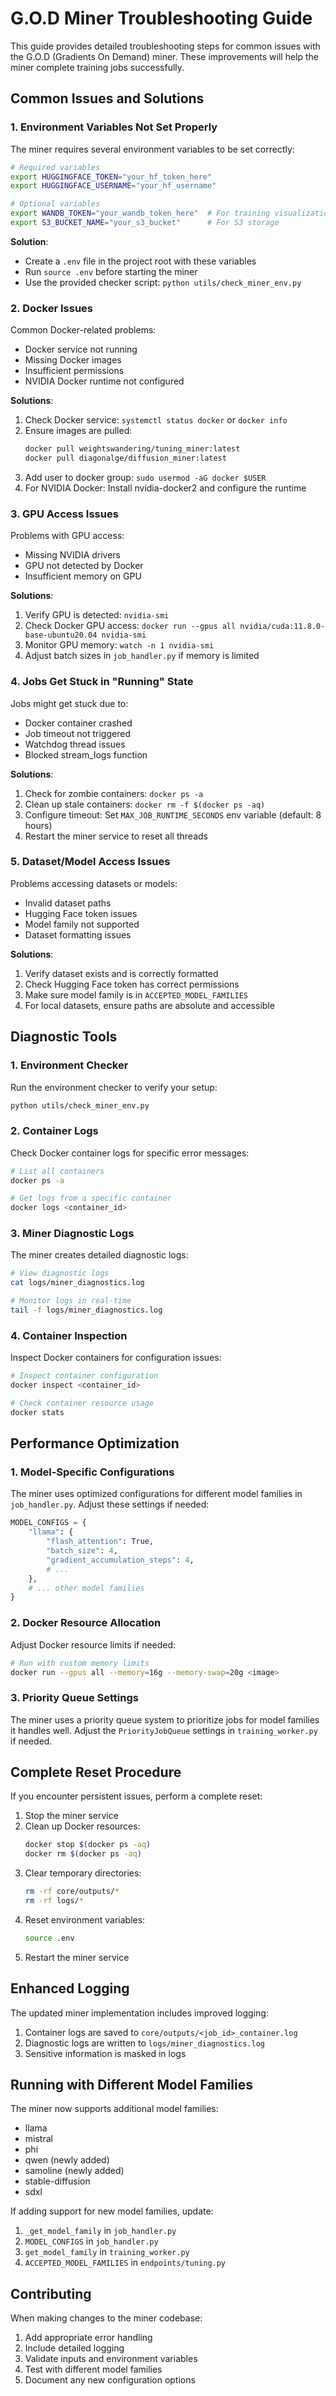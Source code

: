 # G.O.D Miner Troubleshooting Guide

This guide provides detailed troubleshooting steps for common issues with the G.O.D (Gradients On Demand) miner. These improvements will help the miner complete training jobs successfully.

## Common Issues and Solutions

### 1. Environment Variables Not Set Properly

The miner requires several environment variables to be set correctly:

```bash
# Required variables
export HUGGINGFACE_TOKEN="your_hf_token_here"
export HUGGINGFACE_USERNAME="your_hf_username"

# Optional variables
export WANDB_TOKEN="your_wandb_token_here"  # For training visualization
export S3_BUCKET_NAME="your_s3_bucket"      # For S3 storage
```

**Solution**: 
- Create a `.env` file in the project root with these variables
- Run `source .env` before starting the miner
- Use the provided checker script: `python utils/check_miner_env.py`

### 2. Docker Issues

Common Docker-related problems:

- Docker service not running
- Missing Docker images
- Insufficient permissions
- NVIDIA Docker runtime not configured

**Solutions**:
1. Check Docker service: `systemctl status docker` or `docker info`
2. Ensure images are pulled:
   ```bash
   docker pull weightswandering/tuning_miner:latest
   docker pull diagonalge/diffusion_miner:latest
   ```
3. Add user to docker group: `sudo usermod -aG docker $USER`
4. For NVIDIA Docker: Install nvidia-docker2 and configure the runtime

### 3. GPU Access Issues

Problems with GPU access:

- Missing NVIDIA drivers
- GPU not detected by Docker
- Insufficient memory on GPU

**Solutions**:
1. Verify GPU is detected: `nvidia-smi`
2. Check Docker GPU access: `docker run --gpus all nvidia/cuda:11.8.0-base-ubuntu20.04 nvidia-smi`
3. Monitor GPU memory: `watch -n 1 nvidia-smi`
4. Adjust batch sizes in `job_handler.py` if memory is limited

### 4. Jobs Get Stuck in "Running" State

Jobs might get stuck due to:

- Docker container crashed
- Job timeout not triggered
- Watchdog thread issues
- Blocked stream_logs function

**Solutions**:
1. Check for zombie containers: `docker ps -a`
2. Clean up stale containers: `docker rm -f $(docker ps -aq)`
3. Configure timeout: Set `MAX_JOB_RUNTIME_SECONDS` env variable (default: 8 hours)
4. Restart the miner service to reset all threads

### 5. Dataset/Model Access Issues

Problems accessing datasets or models:

- Invalid dataset paths
- Hugging Face token issues
- Model family not supported
- Dataset formatting issues

**Solutions**:
1. Verify dataset exists and is correctly formatted
2. Check Hugging Face token has correct permissions
3. Make sure model family is in `ACCEPTED_MODEL_FAMILIES`
4. For local datasets, ensure paths are absolute and accessible

## Diagnostic Tools

### 1. Environment Checker

Run the environment checker to verify your setup:

```bash
python utils/check_miner_env.py
```

### 2. Container Logs

Check Docker container logs for specific error messages:

```bash
# List all containers
docker ps -a

# Get logs from a specific container
docker logs <container_id>
```

### 3. Miner Diagnostic Logs

The miner creates detailed diagnostic logs:

```bash
# View diagnostic logs
cat logs/miner_diagnostics.log

# Monitor logs in real-time
tail -f logs/miner_diagnostics.log
```

### 4. Container Inspection

Inspect Docker containers for configuration issues:

```bash
# Inspect container configuration
docker inspect <container_id>

# Check container resource usage
docker stats
```

## Performance Optimization

### 1. Model-Specific Configurations

The miner uses optimized configurations for different model families in `job_handler.py`. Adjust these settings if needed:

```python
MODEL_CONFIGS = {
    "llama": {
        "flash_attention": True,
        "batch_size": 4,
        "gradient_accumulation_steps": 4,
        # ...
    },
    # ... other model families
}
```

### 2. Docker Resource Allocation

Adjust Docker resource limits if needed:

```bash
# Run with custom memory limits
docker run --gpus all --memory=16g --memory-swap=20g <image>
```

### 3. Priority Queue Settings

The miner uses a priority queue system to prioritize jobs for model families it handles well. Adjust the `PriorityJobQueue` settings in `training_worker.py` if needed.

## Complete Reset Procedure

If you encounter persistent issues, perform a complete reset:

1. Stop the miner service
2. Clean up Docker resources:
   ```bash
   docker stop $(docker ps -aq)
   docker rm $(docker ps -aq)
   ```
3. Clear temporary directories:
   ```bash
   rm -rf core/outputs/*
   rm -rf logs/*
   ```
4. Reset environment variables:
   ```bash
   source .env
   ```
5. Restart the miner service

## Enhanced Logging

The updated miner implementation includes improved logging:

1. Container logs are saved to `core/outputs/<job_id>_container.log`
2. Diagnostic logs are written to `logs/miner_diagnostics.log`
3. Sensitive information is masked in logs

## Running with Different Model Families

The miner now supports additional model families:

- llama
- mistral
- phi
- qwen (newly added)
- samoline (newly added)
- stable-diffusion
- sdxl

If adding support for new model families, update:
1. `_get_model_family` in `job_handler.py`
2. `MODEL_CONFIGS` in `job_handler.py`
3. `get_model_family` in `training_worker.py`
4. `ACCEPTED_MODEL_FAMILIES` in `endpoints/tuning.py`

## Contributing

When making changes to the miner codebase:

1. Add appropriate error handling
2. Include detailed logging
3. Validate inputs and environment variables
4. Test with different model families
5. Document any new configuration options